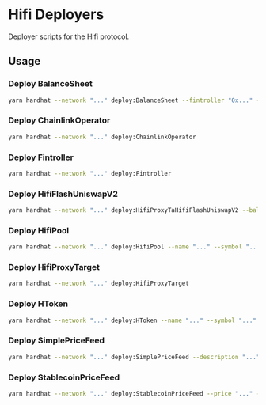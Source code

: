# Hifi Deployers

Deployer scripts for the Hifi protocol.

## Usage

### Deploy BalanceSheet

```sh
yarn hardhat --network "..." deploy:BalanceSheet --fintroller "0x..." --oracle "0x..."
```

### Deploy ChainlinkOperator

```sh
yarn hardhat --network "..." deploy:ChainlinkOperator
```

### Deploy Fintroller

```sh
yarn hardhat --network "..." deploy:Fintroller
```

### Deploy HifiFlashUniswapV2

```sh
yarn hardhat --network "..." deploy:HifiProxyTaHifiFlashUniswapV2 --balance-sheet "0x..." --uniswap-v2-pair "0x..."
```

### Deploy HifiPool

```sh
yarn hardhat --network "..." deploy:HifiPool --name "..." --symbol "..." --h-token "0x..."
```

### Deploy HifiProxyTarget

```sh
yarn hardhat --network "..." deploy:HifiProxyTarget
```

### Deploy HToken

```sh
yarn hardhat --network "..." deploy:HToken --name "..." --symbol "..." --maturity "..." --balance-sheet "0x..." ---underlying "0x..."
```

### Deploy SimplePriceFeed

```sh
yarn hardhat --network "..." deploy:SimplePriceFeed --description "..."
```

### Deploy StablecoinPriceFeed

```sh
yarn hardhat --network "..." deploy:StablecoinPriceFeed --price "..." --description "..."
```
